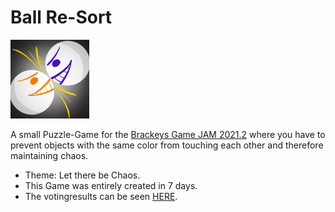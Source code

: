 # Ball Re-Sort

<img src="/Assets/LOGO2_rect.png" width=25%>

A small Puzzle-Game for the [Brackeys Game JAM 2021.2](https://itch.io/jam/brackeys-6) where you have to prevent objects with the same color from touching each other and therefore maintaining chaos.

- Theme: Let there be Chaos.
- This Game was entirely created in 7 days.
- The votingresults can be seen [HERE](https://itch.io/jam/brackeys-6/rate/1177927).
